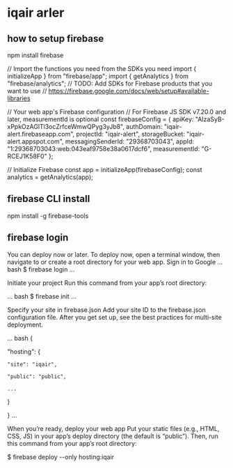 # iqair arler


## how to setup firebase
npm install firebase

// Import the functions you need from the SDKs you need
import { initializeApp } from "firebase/app";
import { getAnalytics } from "firebase/analytics";
// TODO: Add SDKs for Firebase products that you want to use
// https://firebase.google.com/docs/web/setup#available-libraries

// Your web app's Firebase configuration
// For Firebase JS SDK v7.20.0 and later, measurementId is optional
const firebaseConfig = {
  apiKey: "AIzaSyB-xPpkOzAGlTl3ocZrfceWmwQPyg3yJb8",
  authDomain: "iqair-alert.firebaseapp.com",
  projectId: "iqair-alert",
  storageBucket: "iqair-alert.appspot.com",
  messagingSenderId: "29368703043",
  appId: "1:29368703043:web:043eaf9758e38a0617dcf6",
  measurementId: "G-RCEJ1K58F0"
};

// Initialize Firebase
const app = initializeApp(firebaseConfig);
const analytics = getAnalytics(app);

## firebase CLI install
 npm install -g firebase-tools

## firebase login 
 You can deploy now or later. To deploy now, open a terminal window, then navigate to or create a root directory for your web app.
 Sign in to Google 
... bash
 $ firebase login
... 

 Initiate your project
 Run this command from your app’s root directory: 

... bash
 $ firebase init
... 

 Specify your site in firebase.json
 Add your site ID to the firebase.json configuration file. After you get set up, see the best practices for multi-site deployment. 

 ... bash
{

  "hosting": {

    "site": "iqair",

    "public": "public",

    ...

  }

}
 ...


 When you’re ready, deploy your web app
 Put your static files (e.g., HTML, CSS, JS) in your app’s deploy directory (the default is “public”). Then, run this command from your app’s root directory: 

 $ firebase deploy --only hosting:iqair